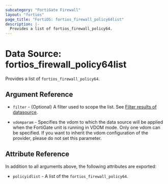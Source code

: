 ```yaml
---
subcategory: "FortiGate Firewall"
layout: "fortios"
page_title: "FortiOS: fortios_firewall_policy64list"
description: |-
  Provides a list of fortios_firewall_policy64.
---
```


# Data Source: fortios_firewall_policy64list
Provides a list of `fortios_firewall_policy64`.

## Argument Reference

* `filter` - (Optional) A filter used to scope the list. See [Filter results of datasource](https://registry.terraform.io/providers/fortinetdev/fortios/latest/docs/guides/fgt_filter).

* `vdomparam` - Specifies the vdom to which the data source will be applied when the FortiGate unit is running in VDOM mode. Only one vdom can be specified. If you want to inherit the vdom configuration of the provider, please do not set this parameter.

## Attribute Reference

In addition to all arguments above, the following attributes are exported:

* `policyidlist` -  A list of the `fortios_firewall_policy64`.

